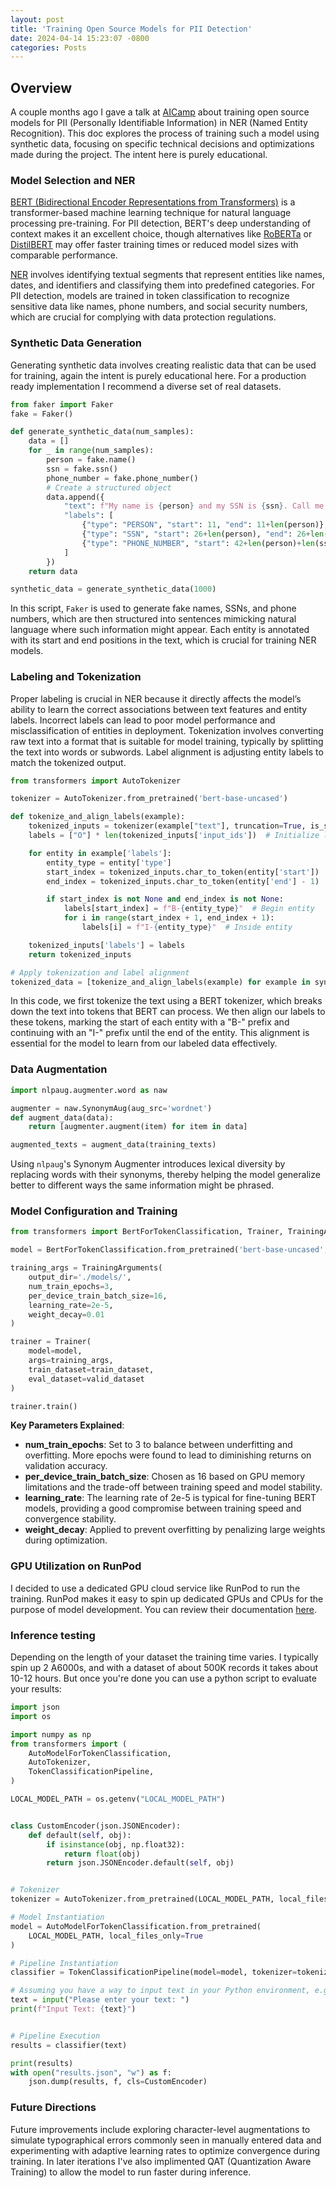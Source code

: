 ```yaml
---
layout: post
title: 'Training Open Source Models for PII Detection'
date: 2024-04-14 15:23:07 -0800
categories: Posts
---
```


## Overview

A couple months ago I gave a talk at [AICamp](https://www.aicamp.ai/) about training open source models for PII (Personally Identifiable Information) in NER (Named Entity Recognition). This doc explores the process of training such a model using synthetic data, focusing on specific technical decisions and optimizations made during the project. The intent here is purely educational.

### Model Selection and NER

[BERT (Bidirectional Encoder Representations from Transformers)](https://huggingface.co/google-bert/bert-base-uncased) is a transformer-based machine learning technique for natural language processing pre-training. For PII detection, BERT's deep understanding of context makes it an excellent choice, though alternatives like [RoBERTa](https://huggingface.co/docs/transformers/en/model_doc/roberta) or [DistilBERT](https://huggingface.co/distilbert/distilbert-base-uncased) may offer faster training times or reduced model sizes with comparable performance.

[NER](https://en.wikipedia.org/wiki/Named-entity_recognition) involves identifying textual segments that represent entities like names, dates, and identifiers and classifying them into predefined categories. For PII detection, models are trained in token classification to recognize sensitive data like names, phone numbers, and social security numbers, which are crucial for complying with data protection regulations.

### Synthetic Data Generation

Generating synthetic data involves creating realistic data that can be used for training, again the intent is purely educational here. For a production ready implementation I recommend a diverse set of real datasets.

```python
from faker import Faker
fake = Faker()

def generate_synthetic_data(num_samples):
    data = []
    for _ in range(num_samples):
        person = fake.name()
        ssn = fake.ssn()
        phone_number = fake.phone_number()
        # Create a structured object
        data.append({
            "text": f"My name is {person} and my SSN is {ssn}. Call me on {phone_number}.",
            "labels": [
                {"type": "PERSON", "start": 11, "end": 11+len(person)},
                {"type": "SSN", "start": 26+len(person), "end": 26+len(person)+len(ssn)},
                {"type": "PHONE_NUMBER", "start": 42+len(person)+len(ssn), "end": 42+len(person)+len(ssn)+len(phone_number)}
            ]
        })
    return data

synthetic_data = generate_synthetic_data(1000)
```

In this script, `Faker` is used to generate fake names, SSNs, and phone numbers, which are then structured into sentences mimicking natural language where such information might appear. Each entity is annotated with its start and end positions in the text, which is crucial for training NER models.

### Labeling and Tokenization

Proper labeling is crucial in NER because it directly affects the model’s ability to learn the correct associations between text features and entity labels. Incorrect labels can lead to poor model performance and misclassification of entities in deployment. Tokenization involves converting raw text into a format that is suitable for model training, typically by splitting the text into words or subwords. Label alignment is adjusting entity labels to match the tokenized output.

```python
from transformers import AutoTokenizer

tokenizer = AutoTokenizer.from_pretrained('bert-base-uncased')

def tokenize_and_align_labels(example):
    tokenized_inputs = tokenizer(example["text"], truncation=True, is_split_into_words=False)
    labels = ["O"] * len(tokenized_inputs['input_ids'])  # Initialize labels as 'O' (Outside)

    for entity in example['labels']:
        entity_type = entity['type']
        start_index = tokenized_inputs.char_to_token(entity['start'])
        end_index = tokenized_inputs.char_to_token(entity['end'] - 1)

        if start_index is not None and end_index is not None:
            labels[start_index] = f"B-{entity_type}"  # Begin entity
            for i in range(start_index + 1, end_index + 1):
                labels[i] = f"I-{entity_type}"  # Inside entity

    tokenized_inputs['labels'] = labels
    return tokenized_inputs

# Apply tokenization and label alignment
tokenized_data = [tokenize_and_align_labels(example) for example in synthetic_data]
```

In this code, we first tokenize the text using a BERT tokenizer, which breaks down the text into tokens that BERT can process. We then align our labels to these tokens, marking the start of each entity with a "B-" prefix and continuing with an "I-" prefix until the end of the entity. This alignment is essential for the model to learn from our labeled data effectively.

### Data Augmentation

```python
import nlpaug.augmenter.word as naw

augmenter = naw.SynonymAug(aug_src='wordnet')
def augment_data(data):
    return [augmenter.augment(item) for item in data]

augmented_texts = augment_data(training_texts)
```

Using `nlpaug`'s Synonym Augmenter introduces lexical diversity by replacing words with their synonyms, thereby helping the model generalize better to different ways the same information might be phrased.

### Model Configuration and Training

```python
from transformers import BertForTokenClassification, Trainer, TrainingArguments

model = BertForTokenClassification.from_pretrained('bert-base-uncased', num_labels=len(label_list))

training_args = TrainingArguments(
    output_dir='./models/',
    num_train_epochs=3,
    per_device_train_batch_size=16,
    learning_rate=2e-5,
    weight_decay=0.01
)

trainer = Trainer(
    model=model,
    args=training_args,
    train_dataset=train_dataset,
    eval_dataset=valid_dataset
)

trainer.train()
```

**Key Parameters Explained**:

- **num_train_epochs**: Set to 3 to balance between underfitting and overfitting. More epochs were found to lead to diminishing returns on validation accuracy.
- **per_device_train_batch_size**: Chosen as 16 based on GPU memory limitations and the trade-off between training speed and model stability.
- **learning_rate**: The learning rate of 2e-5 is typical for fine-tuning BERT models, providing a good compromise between training speed and convergence stability.
- **weight_decay**: Applied to prevent overfitting by penalizing large weights during optimization.

### GPU Utilization on RunPod

I decided to use a dedicated GPU cloud service like RunPod to run the training. RunPod makes it easy to spin up dedicated GPUs and CPUs for the purpose of model development. You can review their documentation [here](https://docs.runpod.io/).

### Inference testing

Depending on the length of your dataset the training time varies. I typically spin up 2 A6000s, and with a dataset of about 500K records it takes about 10-12 hours. But once you're done you can use a python script to evaluate your results:

```python
import json
import os

import numpy as np
from transformers import (
    AutoModelForTokenClassification,
    AutoTokenizer,
    TokenClassificationPipeline,
)

LOCAL_MODEL_PATH = os.getenv("LOCAL_MODEL_PATH")


class CustomEncoder(json.JSONEncoder):
    def default(self, obj):
        if isinstance(obj, np.float32):
            return float(obj)
        return json.JSONEncoder.default(self, obj)


# Tokenizer
tokenizer = AutoTokenizer.from_pretrained(LOCAL_MODEL_PATH, local_files_only=False)

# Model Instantiation
model = AutoModelForTokenClassification.from_pretrained(
    LOCAL_MODEL_PATH, local_files_only=True
)

# Pipeline Instantiation
classifier = TokenClassificationPipeline(model=model, tokenizer=tokenizer)

# Assuming you have a way to input text in your Python environment, e.g., input() function
text = input("Please enter your text: ")
print(f"Input Text: {text}")


# Pipeline Execution
results = classifier(text)

print(results)
with open("results.json", "w") as f:
    json.dump(results, f, cls=CustomEncoder)

```

### Future Directions

Future improvements include exploring character-level augmentations to simulate typographical errors commonly seen in manually entered data and experimenting with adaptive learning rates to optimize convergence during training. In later iterations I've also implimented QAT (Quantization Aware Training) to allow the model to run faster during inference.
